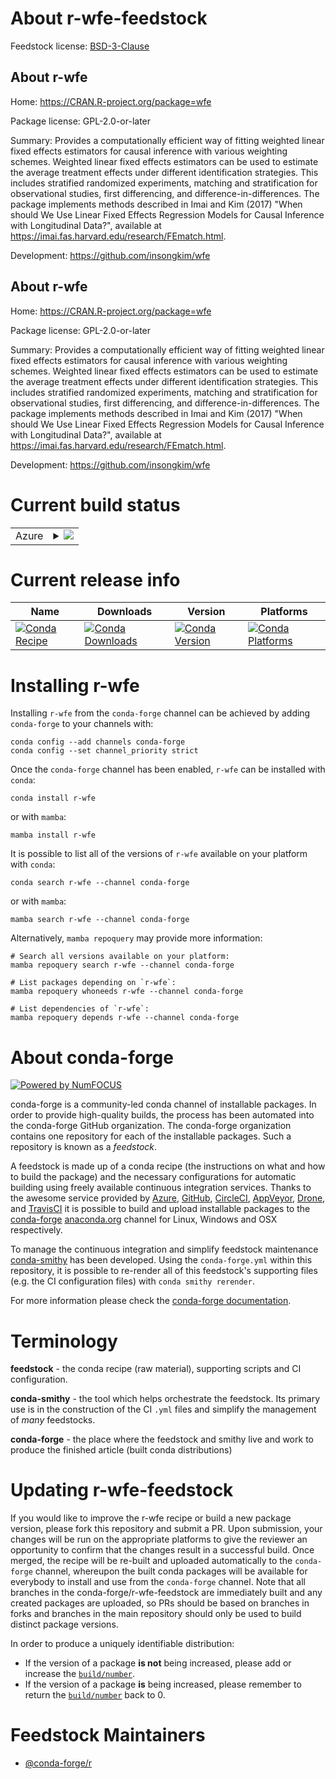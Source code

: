 About r-wfe-feedstock
=====================

Feedstock license: [BSD-3-Clause](https://github.com/conda-forge/r-wfe-feedstock/blob/main/LICENSE.txt)


About r-wfe
-----------

Home: https://CRAN.R-project.org/package=wfe

Package license: GPL-2.0-or-later

Summary: Provides a computationally efficient way of fitting weighted linear fixed effects estimators for causal inference with various weighting schemes. Weighted linear fixed effects estimators can be used to estimate the average treatment effects under different identification strategies. This includes stratified randomized experiments, matching and stratification for observational studies, first differencing, and difference-in-differences. The package implements methods described in Imai and Kim (2017) "When should We Use Linear Fixed Effects Regression Models for Causal Inference with Longitudinal Data?", available at <https://imai.fas.harvard.edu/research/FEmatch.html>.

Development: https://github.com/insongkim/wfe

About r-wfe
-----------

Home: https://CRAN.R-project.org/package=wfe

Package license: GPL-2.0-or-later

Summary: Provides a computationally efficient way of fitting weighted linear fixed effects estimators for causal inference with various weighting schemes. Weighted linear fixed effects estimators can be used to estimate the average treatment effects under different identification strategies. This includes stratified randomized experiments, matching and stratification for observational studies, first differencing, and difference-in-differences. The package implements methods described in Imai and Kim (2017) "When should We Use Linear Fixed Effects Regression Models for Causal Inference with Longitudinal Data?", available at <https://imai.fas.harvard.edu/research/FEmatch.html>.

Development: https://github.com/insongkim/wfe

Current build status
====================


<table>
    
  <tr>
    <td>Azure</td>
    <td>
      <details>
        <summary>
          <a href="https://dev.azure.com/conda-forge/feedstock-builds/_build/latest?definitionId=20868&branchName=main">
            <img src="https://dev.azure.com/conda-forge/feedstock-builds/_apis/build/status/r-wfe-feedstock?branchName=main">
          </a>
        </summary>
        <table>
          <thead><tr><th>Variant</th><th>Status</th></tr></thead>
          <tbody><tr>
              <td>linux_64_r_base4.2</td>
              <td>
                <a href="https://dev.azure.com/conda-forge/feedstock-builds/_build/latest?definitionId=20868&branchName=main">
                  <img src="https://dev.azure.com/conda-forge/feedstock-builds/_apis/build/status/r-wfe-feedstock?branchName=main&jobName=linux&configuration=linux%20linux_64_r_base4.2" alt="variant">
                </a>
              </td>
            </tr><tr>
              <td>linux_64_r_base4.3</td>
              <td>
                <a href="https://dev.azure.com/conda-forge/feedstock-builds/_build/latest?definitionId=20868&branchName=main">
                  <img src="https://dev.azure.com/conda-forge/feedstock-builds/_apis/build/status/r-wfe-feedstock?branchName=main&jobName=linux&configuration=linux%20linux_64_r_base4.3" alt="variant">
                </a>
              </td>
            </tr><tr>
              <td>osx_64_r_base4.2</td>
              <td>
                <a href="https://dev.azure.com/conda-forge/feedstock-builds/_build/latest?definitionId=20868&branchName=main">
                  <img src="https://dev.azure.com/conda-forge/feedstock-builds/_apis/build/status/r-wfe-feedstock?branchName=main&jobName=osx&configuration=osx%20osx_64_r_base4.2" alt="variant">
                </a>
              </td>
            </tr><tr>
              <td>osx_64_r_base4.3</td>
              <td>
                <a href="https://dev.azure.com/conda-forge/feedstock-builds/_build/latest?definitionId=20868&branchName=main">
                  <img src="https://dev.azure.com/conda-forge/feedstock-builds/_apis/build/status/r-wfe-feedstock?branchName=main&jobName=osx&configuration=osx%20osx_64_r_base4.3" alt="variant">
                </a>
              </td>
            </tr><tr>
              <td>win_64</td>
              <td>
                <a href="https://dev.azure.com/conda-forge/feedstock-builds/_build/latest?definitionId=20868&branchName=main">
                  <img src="https://dev.azure.com/conda-forge/feedstock-builds/_apis/build/status/r-wfe-feedstock?branchName=main&jobName=win&configuration=win%20win_64_" alt="variant">
                </a>
              </td>
            </tr>
          </tbody>
        </table>
      </details>
    </td>
  </tr>
</table>

Current release info
====================

| Name | Downloads | Version | Platforms |
| --- | --- | --- | --- |
| [![Conda Recipe](https://img.shields.io/badge/recipe-r--wfe-green.svg)](https://anaconda.org/conda-forge/r-wfe) | [![Conda Downloads](https://img.shields.io/conda/dn/conda-forge/r-wfe.svg)](https://anaconda.org/conda-forge/r-wfe) | [![Conda Version](https://img.shields.io/conda/vn/conda-forge/r-wfe.svg)](https://anaconda.org/conda-forge/r-wfe) | [![Conda Platforms](https://img.shields.io/conda/pn/conda-forge/r-wfe.svg)](https://anaconda.org/conda-forge/r-wfe) |

Installing r-wfe
================

Installing `r-wfe` from the `conda-forge` channel can be achieved by adding `conda-forge` to your channels with:

```
conda config --add channels conda-forge
conda config --set channel_priority strict
```

Once the `conda-forge` channel has been enabled, `r-wfe` can be installed with `conda`:

```
conda install r-wfe
```

or with `mamba`:

```
mamba install r-wfe
```

It is possible to list all of the versions of `r-wfe` available on your platform with `conda`:

```
conda search r-wfe --channel conda-forge
```

or with `mamba`:

```
mamba search r-wfe --channel conda-forge
```

Alternatively, `mamba repoquery` may provide more information:

```
# Search all versions available on your platform:
mamba repoquery search r-wfe --channel conda-forge

# List packages depending on `r-wfe`:
mamba repoquery whoneeds r-wfe --channel conda-forge

# List dependencies of `r-wfe`:
mamba repoquery depends r-wfe --channel conda-forge
```


About conda-forge
=================

[![Powered by
NumFOCUS](https://img.shields.io/badge/powered%20by-NumFOCUS-orange.svg?style=flat&colorA=E1523D&colorB=007D8A)](https://numfocus.org)

conda-forge is a community-led conda channel of installable packages.
In order to provide high-quality builds, the process has been automated into the
conda-forge GitHub organization. The conda-forge organization contains one repository
for each of the installable packages. Such a repository is known as a *feedstock*.

A feedstock is made up of a conda recipe (the instructions on what and how to build
the package) and the necessary configurations for automatic building using freely
available continuous integration services. Thanks to the awesome service provided by
[Azure](https://azure.microsoft.com/en-us/services/devops/), [GitHub](https://github.com/),
[CircleCI](https://circleci.com/), [AppVeyor](https://www.appveyor.com/),
[Drone](https://cloud.drone.io/welcome), and [TravisCI](https://travis-ci.com/)
it is possible to build and upload installable packages to the
[conda-forge](https://anaconda.org/conda-forge) [anaconda.org](https://anaconda.org/)
channel for Linux, Windows and OSX respectively.

To manage the continuous integration and simplify feedstock maintenance
[conda-smithy](https://github.com/conda-forge/conda-smithy) has been developed.
Using the ``conda-forge.yml`` within this repository, it is possible to re-render all of
this feedstock's supporting files (e.g. the CI configuration files) with ``conda smithy rerender``.

For more information please check the [conda-forge documentation](https://conda-forge.org/docs/).

Terminology
===========

**feedstock** - the conda recipe (raw material), supporting scripts and CI configuration.

**conda-smithy** - the tool which helps orchestrate the feedstock.
                   Its primary use is in the construction of the CI ``.yml`` files
                   and simplify the management of *many* feedstocks.

**conda-forge** - the place where the feedstock and smithy live and work to
                  produce the finished article (built conda distributions)


Updating r-wfe-feedstock
========================

If you would like to improve the r-wfe recipe or build a new
package version, please fork this repository and submit a PR. Upon submission,
your changes will be run on the appropriate platforms to give the reviewer an
opportunity to confirm that the changes result in a successful build. Once
merged, the recipe will be re-built and uploaded automatically to the
`conda-forge` channel, whereupon the built conda packages will be available for
everybody to install and use from the `conda-forge` channel.
Note that all branches in the conda-forge/r-wfe-feedstock are
immediately built and any created packages are uploaded, so PRs should be based
on branches in forks and branches in the main repository should only be used to
build distinct package versions.

In order to produce a uniquely identifiable distribution:
 * If the version of a package **is not** being increased, please add or increase
   the [``build/number``](https://docs.conda.io/projects/conda-build/en/latest/resources/define-metadata.html#build-number-and-string).
 * If the version of a package **is** being increased, please remember to return
   the [``build/number``](https://docs.conda.io/projects/conda-build/en/latest/resources/define-metadata.html#build-number-and-string)
   back to 0.

Feedstock Maintainers
=====================

* [@conda-forge/r](https://github.com/conda-forge/r/)

